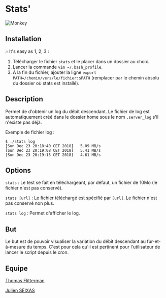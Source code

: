 # Stats'
![Monkey](https://media.giphy.com/media/T8Dhl1KPyzRqU/giphy.gif)

## Installation
🎶 It's easy as 1, 2, 3 :
1) Télécharger le fichier `stats` et le placer dans un dossier au choix.
2) Lancer la commande `vim ~/.bash_profile`.
3) À la fin du fichier, ajouter la ligne `export PATH=/chemin/vers/le/fichier:$PATH` (remplacer par le chemin absolu du dossier où stats est installé).


## Description
Permet de d'obtenir un log du débit descendant. Le fichier de log est automatiquement créé dans le dossier home sous le nom `.server_log` s'il n'existe pas déjà.

Exemple de fichier log :
```
$ ./stats log
[Sun Dec 23 20:18:40 CET 2018] 	 5.09 MB/s
[Sun Dec 23 20:19:08 CET 2018] 	 5.41 MB/s
[Sun Dec 23 20:19:15 CET 2018] 	 4.61 MB/s
```

## Options
`stats` : Le test se fait en téléchargeant, par défaut, un fichier de 10Mo (le fichier n'est pas conservé).

`stats [url]` : Le fichier téléchargé est spécifié par `[url]`. Le fichier n'est pas conservé non plus.

`stats log` : Permet d'afficher le log.

## But
Le but est de pouvoir visualiser la variation du débit descendant au fur-et-à-mesure du temps. C'est pour cela qu'il est pertinent pour l'utilisateur de lancer le script depuis le cron.

## Equipe
[Thomas Flitterman](https://github.com/tofl)

[Julien SEIXAS](https://github.com/MrZyr0)
